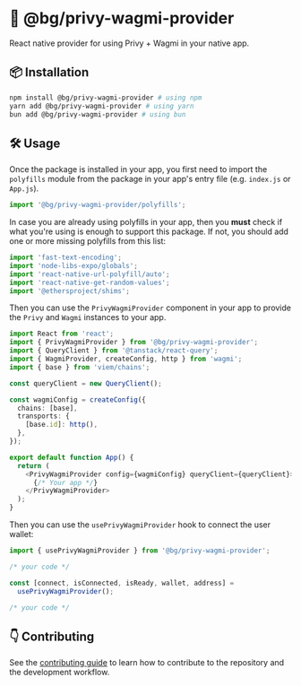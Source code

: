# 🌳 @bg/privy-wagmi-provider

React native provider for using Privy + Wagmi in your native app.

## 📦 Installation

```bash
npm install @bg/privy-wagmi-provider # using npm
yarn add @bg/privy-wagmi-provider # using yarn
bun add @bg/privy-wagmi-provider # using bun
```

## 🛠️ Usage

Once the package is installed in your app, you first need to import the `polyfills` module from the package in your app's entry file (e.g. `index.js` or `App.js`).

```typescript
import '@bg/privy-wagmi-provider/polyfills';
```

In case you are already using polyfills in your app, then you **must** check if what you're using is enough to support this package. If not, you should add one or more missing polyfills from this list:

```typescript
import 'fast-text-encoding';
import 'node-libs-expo/globals';
import 'react-native-url-polyfill/auto';
import 'react-native-get-random-values';
import '@ethersproject/shims';
```

Then you can use the `PrivyWagmiProvider` component in your app to provide the `Privy` and `Wagmi` instances to your app.

```typescript
import React from 'react';
import { PrivyWagmiProvider } from '@bg/privy-wagmi-provider';
import { QueryClient } from '@tanstack/react-query';
import { WagmiProvider, createConfig, http } from 'wagmi';
import { base } from 'viem/chains';

const queryClient = new QueryClient();

const wagmiConfig = createConfig({
  chains: [base],
  transports: {
    [base.id]: http(),
  },
});

export default function App() {
  return (
    <PrivyWagmiProvider config={wagmiConfig} queryClient={queryClient}>
      {/* Your app */}
    </PrivyWagmiProvider>
  );
}
```

Then you can use the `usePrivyWagmiProvider` hook to connect the user wallet:

```typescript
import { usePrivyWagmiProvider } from '@bg/privy-wagmi-provider';

/* your code */

const [connect, isConnected, isReady, wallet, address] =
  usePrivyWagmiProvider();

/* your code */
```

## 👇 Contributing

See the [contributing guide](CONTRIBUTING.md) to learn how to contribute to the repository and the development workflow.
